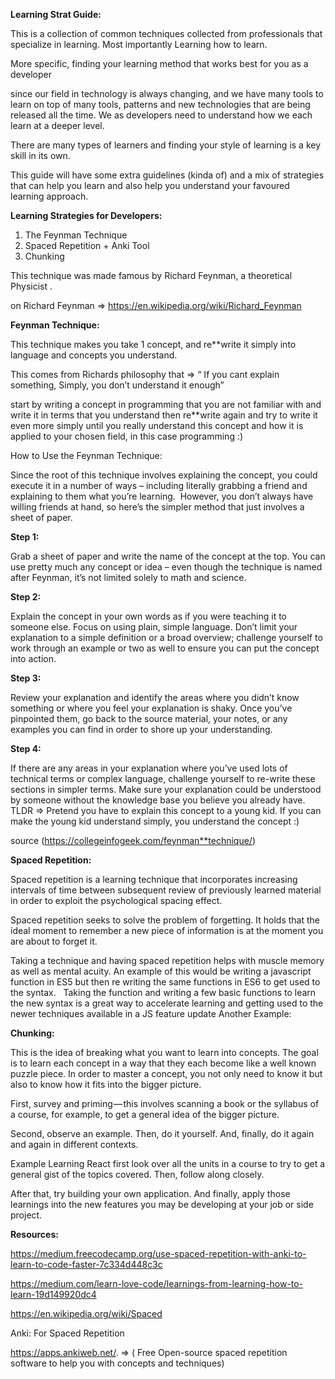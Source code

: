 **Learning Strat Guide:**

This is a collection of common techniques collected from professionals that specialize in learning. Most importantly Learning how to learn.

More specific, finding your learning method that works best for you as a developer

since our field in technology is always changing, and we have many tools to learn on top of many tools, patterns and new technologies that are being released all the time. We as developers need to understand how we each learn at a deeper level.

There are many types of learners and finding your style of learning is a key skill in its own.

This guide will have some extra guidelines (kinda of) and a mix of strategies that can help you learn and also help you understand your favoured learning approach.

**Learning Strategies for Developers:**

1. The Feynman Technique
2. Spaced Repetition + Anki Tool
3. Chunking

This technique was made famous by Richard Feynman, a theoretical Physicist .

on Richard Feynman => https://en.wikipedia.org/wiki/Richard_Feynman

**Feynman Technique:**

This technique makes you take 1 concept, and re\*\*write it simply into language and concepts you understand.

This comes from Richards philosophy that => “ If you cant explain something, Simply, you don’t understand it enough”

start by writing a concept in programming that you are not familiar with and write it in terms that you understand then re\*\*write again and try to write it even more simply until you really understand this concept and how it is applied to your chosen field, in this case programming :)

How to Use the Feynman Technique:

Since the root of this technique involves explaining the concept, you could execute it in a number of ways – including literally grabbing a friend and explaining to them what you’re learning.  However, you don’t always have willing friends at hand, so here’s the simpler method that just involves a sheet of paper.

**Step 1:**

Grab a sheet of paper and write the name of the concept at the top. You can use pretty much any concept or idea – even though the technique is named after Feynman, it’s not limited solely to math and science.

**Step 2:**

Explain the concept in your own words as if you were teaching it to someone else. Focus on using plain, simple language. Don’t limit your explanation to a simple definition or a broad overview; challenge yourself to work through an example or two as well to ensure you can put the concept into action.

**Step 3:**

Review your explanation and identify the areas where you didn’t know something or where you feel your explanation is shaky. Once you’ve pinpointed them, go back to the source material, your notes, or any examples you can find in order to shore up your understanding.

**Step 4:**

If there are any areas in your explanation where you’ve used lots of technical terms or complex language, challenge yourself to re-write these sections in simpler terms. Make sure your explanation could be understood by someone without the knowledge base you believe you already have.   TLDR => Pretend you have to explain this concept to a young kid. If you can make the young kid understand simply, you understand the concept :)

source (https://collegeinfogeek.com/feynman**technique/)

**Spaced Repetition:**

Spaced repetition is a learning technique that incorporates increasing intervals of time between subsequent review of previously learned material in order to exploit the psychological spacing effect.

Spaced repetition seeks to solve the problem of forgetting. It holds that the ideal moment to remember a new piece of information is at the moment you are about to forget it.

Taking a technique and having spaced repetition helps with muscle memory as well as mental acuity. An example of this would be writing a javascript function in ES5 but then re writing the same functions in ES6 to get used to the syntax.   Taking the function and writing a few basic functions to learn the new syntax is a great way to accelerate learning and getting used to the newer techniques available in a JS feature update Another Example:

**Chunking:**

This is the idea of breaking what you want to learn into concepts. The goal is to learn each concept in a way that they each become like a well known puzzle piece. In order to master a concept, you not only need to know it but also to know how it fits into the bigger picture.

First, survey and priming — this involves scanning a book or the syllabus of a course, for example, to get a general idea of the bigger picture.

Second, observe an example. Then, do it yourself. And, finally, do it again and again in different contexts.

Example Learning React first look over all the units in a course to try to get a general gist of the topics covered. Then, follow along closely.

After that, try building your own application. And finally, apply those learnings into the new features you may be developing at your job or side project.

**Resources:**

https://medium.freecodecamp.org/use-spaced-repetition-with-anki-to-learn-to-code-faster-7c334d448c3c

https://medium.com/learn-love-code/learnings-from-learning-how-to-learn-19d149920dc4

https://en.wikipedia.org/wiki/Spaced

Anki: For Spaced Repetition

https://apps.ankiweb.net/. => ( Free Open-source spaced repetition software to help you with concepts and techniques)
